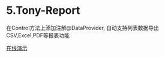 # 5.Tony-Report

在Control方法上添加注解@DataProvider, 自动支持列表数据导出CSV,Excel,PDF等报表功能

<a href="http://report.dengzhi.vip/" target="_blank">在线演示</a>
